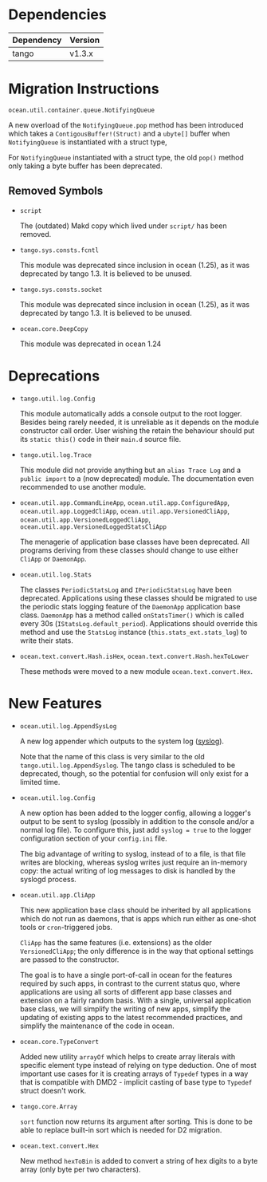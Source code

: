 Dependencies
============

Dependency | Version
-----------|---------
tango      | v1.3.x

Migration Instructions
======================

`ocean.util.container.queue.NotifyingQueue`

  A new overload of the `NotifyingQueue.pop` method has been introduced which
  takes a `ContigousBuffer!(Struct)` and a `ubyte[]` buffer when
  `NotifyingQueue` is instantiated with a struct type,

  For `NotifyingQueue` instantiated with a struct type, the old `pop()`
  method only taking a byte buffer has been deprecated.

Removed Symbols
---------------

* `script`

  The (outdated) Makd copy which lived under `script/` has been removed.


* `tango.sys.consts.fcntl`

  This module was deprecated since inclusion in ocean (1.25), as it was deprecated
  by tango 1.3. It is believed to be unused.

* `tango.sys.consts.socket`

  This module was deprecated since inclusion in ocean (1.25), as it was deprecated
  by tango 1.3. It is believed to be unused.

* `ocean.core.DeepCopy`

  This module was deprecated in ocean 1.24


Deprecations
============

* `tango.util.log.Config`

  This module automatically adds a console output to the root logger.
  Besides being rarely needed, it is unreliable as it depends on the module constructor
  call order.  User wishing the retain the behaviour should put its `static this()` code
  in their `main.d` source file.

* `tango.util.log.Trace`

  This module did not provide anything but an `alias Trace Log` and a `public import`
  to a (now deprecated) module.  The documentation even recommended to use another
  module.

* `ocean.util.app.CommandLineApp`,
  `ocean.util.app.ConfiguredApp`,
  `ocean.util.app.LoggedCliApp`,
  `ocean.util.app.VersionedCliApp`,
  `ocean.util.app.VersionedLoggedCliApp`,
  `ocean.util.app.VersionedLoggedStatsCliApp`

  The menagerie of application base classes have been deprecated. All programs
  deriving from these classes should change to use either `CliApp` or
  `DaemonApp`.

* `ocean.util.log.Stats`

  The classes `PeriodicStatsLog` and `IPeriodicStatsLog` have been deprecated.
  Applications using these classes should be migrated to use the periodic stats
  logging feature of the `DaemonApp` application base class. `DaemonApp` has a
  method called `onStatsTimer()` which is called every 30s
  (`IStatsLog.default_period`). Applications should override this method and use
  the `StatsLog` instance (`this.stats_ext.stats_log`) to write their stats.

* `ocean.text.convert.Hash.isHex`, `ocean.text.convert.Hash.hexToLower`

  These methods were moved to a new module `ocean.text.convert.Hex`.

New Features
============

* `ocean.util.log.AppendSysLog`

  A new log appender which outputs to the system log
  ([syslog](http://linux.die.net/man/3/syslog)).

  Note that the name of this class is very similar to the old
  `tango.util.log.AppendSyslog`. The tango class is scheduled to be deprecated,
  though, so the potential for confusion will only exist for a limited time.

* `ocean.util.log.Config`

  A new option has been added to the logger config, allowing a logger's output
  to be sent to syslog (possibly in addition to the console and/or a normal log
  file). To configure this, just add `syslog = true` to the logger configuration
  section of your `config.ini` file.

  The big advantage of writing to syslog, instead of to a file, is that file
  writes are blocking, whereas syslog writes just require an in-memory copy: the
  actual writing of log messages to disk is handled by the syslogd process.

* `ocean.util.app.CliApp`

  This new application base class should be inherited by all applications which
  do not run as daemons, that is apps which run either as one-shot tools or
  `cron`-triggered jobs.

  `CliApp` has the same features (i.e. extensions) as the older
  `VersionedCliApp`; the only difference is in the way that optional settings
  are passed to the constructor.

  The goal is to have a single port-of-call in ocean for the features required
  by such apps, in contrast to the current status quo, where applications are
  using all sorts of different app base classes and extension on a fairly random
  basis. With a single, universal application base class, we will simplify the
  writing of new apps, simplify the updating of existing apps to the latest
  recommended practices, and simplify the maintenance of the code in ocean.

* `ocean.core.TypeConvert`

  Added new utility `arrayOf` which helps to create array literals with
  specific element type instead of relying on type deduction. One of most
  important use cases for it is creating arrays of `Typedef` types in a way that
  is compatible with DMD2 - implicit casting of base type to `Typedef` struct
  doesn't work.

* `tango.core.Array`

  `sort` function now returns its argument after sorting. This is done to be
  able to replace built-in sort which is needed for D2 migration.

* `ocean.text.convert.Hex`

  New method `hexToBin` is added to convert a string of hex digits to a byte array
  (only byte per two characters).
